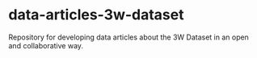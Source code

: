 # data-articles-3w-dataset
Repository for developing data articles about the 3W Dataset in an open and collaborative way.
